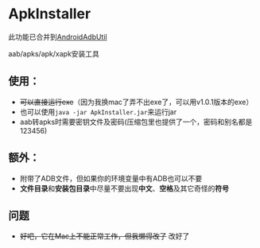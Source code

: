 # ApkInstaller
此功能已合并到[AndroidAdbUtil](https://github.com/encyclist/AndroidAdbTool)

aab/apks/apk/xapk安装工具

## 使用：
* ~~可以直接运行exe~~（因为我换mac了弄不出exe了，可以用v1.0.1版本的exe）
* 也可以使用`java -jar ApkInstaller.jar`来运行jar
* aab转apks时需要密钥文件及密码(压缩包里也提供了一个，密码和别名都是123456)

## 额外：
* 附带了ADB文件，但如果你的环境变量中有ADB也可以不要
* **文件目录**和**安装包目录**中尽量不要出现**中文**、**空格**及其它奇怪的**符号**

## 问题
* ~~好吧，它在Mac上不能正常工作，但我懒得改了~~ 改好了